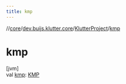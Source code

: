 ```yaml
---
title: kmp
---
```

//[core](../../../index.html)/[dev.buijs.klutter.core](../index.html)/[KlutterProject](index.html)/[kmp](kmp.html)



# kmp



[jvm]\
val [kmp](kmp.html): [KMP](../-k-m-p/index.html)




